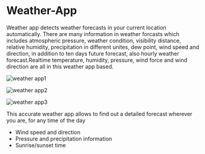 # Weather-App
Weather app detects weather forecasts in your current location automatically. There are many information in weather forcasts which includes atmospheric pressure, weather condition, visibility distance, relative humidity, precipitation in different unites, dew point, wind speed and direction, in addition to ten days future forecast, also hourly weather forecast.Realtime temperature, humidity, pressure, wind force and wind direction are all in this weather app based.

![weather app1](https://user-images.githubusercontent.com/71692155/94337679-06e0c980-000a-11eb-8142-9106289b9766.jpeg)

![weather app2](https://user-images.githubusercontent.com/71692155/94337681-0c3e1400-000a-11eb-9793-2663d6671a1f.jpeg)

![weather app3](https://user-images.githubusercontent.com/71692155/94337682-0f390480-000a-11eb-9aa9-75664dafaaad.jpeg)


This accurate weather app allows to find out a detailed forecast wherever you are, for any time of the day 
- Wind speed and direction
- Pressure and precipitation information
- Sunrise/sunset time
